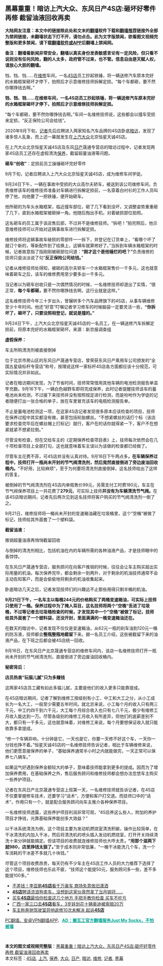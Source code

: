  <h2>黑幕重重！暗访上汽大众、东风日产4S店:砸坏好零件再修 截留油液回收再卖</h2> <p class="notice"><b>大陆网友注意：本文中的链接除此处和文末的<a href="https://github.com/bannedbook/fanqiang" >翻墙</a>软件下载和<a href="https://github.com/killgcd/justmysocks/blob/master/README.md">翻墙推荐</a>链接外全部为禁网链接，未翻墙状态下打不开，请勿点击。此为文字版禁闻，欲看图文视频完整版和更多禁闻，请下载<a href="https://github.com/bannedbook/fanqiang">翻墙软件或APP</a>后翻墙上禁闻网。</p><p>备注：翻墙看新闻非常安全，翻墙以真实身份发表敏感言论有一定风险，但只看不说则没有任何风险，翻的人太多，政府管不过来，也不管。信息自由是天赋人权，请放心大胆的翻墙。</b></p>  <div class="entry"> <p id="summary">铛、铛、铛……在<a href="https://www.bannedbook.org/bnews/tag/%E7%BB%B4%E4%BF%AE/" class="st_tag internal_tag" rel="tag" title="标签 维修 下的日志">维修</a>车间，一名<a href="https://www.bannedbook.org/bnews/tag/4S%E5%BA%97/" class="st_tag internal_tag" rel="tag" title="标签 4S店 下的日志">4S店</a>员工抄起铁锤，将一辆送修汽车原本完好的水箱框架砸坏才停下，拍照后才示意维修技师拆解定损。“每个车都砸，要不然你哪挣钱去啊。”</p> <p><strong>铛、铛、铛……在维修车间，一名4S店员工抄起铁锤，将一辆送修汽车原本完好的水箱框架砸坏才停下，拍照后才示意维修技师拆解定损。</strong></p> <p>“每个车都砸，要不然你哪挣钱去啊。”车间一名维修技师说，这些都会以撞车受损来定损，“反正保险公司会给钱”。</p> <p>2020年9月下旬，<a href="https://www.bannedbook.org/bnews/tag/%E8%AE%B0%E8%80%85/" class="st_tag internal_tag" rel="tag" title="标签 记者 下的日志">记者</a>先后应聘进入两家知名汽车品牌的4S店卧底<a href="https://www.bannedbook.org/bnews/tag/%E6%9A%97%E8%AE%BF/" class="st_tag internal_tag" rel="tag" title="标签 暗访 下的日志">暗访</a>，发现了诸多惊人乱象，而上述一幕就发生在<a href="https://www.bannedbook.org/bnews/tag/%E4%B8%8A%E6%B1%BD/" class="st_tag internal_tag" rel="tag" title="标签 上汽 下的日志">上汽</a><a href="https://www.bannedbook.org/bnews/tag/%e5%a4%a7%e4%bc%97/" class="st_tag internal_tag" rel="tag" title="标签 大众 下的日志">大众</a>北京恒星天诚4S店。</p> <p>在上汽大众北京恒星天诚4S店及东风<a href="https://www.bannedbook.org/bnews/tag/%E6%97%A5%E4%BA%A7/" class="st_tag internal_tag" rel="tag" title="标签 日产 下的日志">日产</a>晟通专营店的暗访过程中，记者发现两家4S店员工还存在虚假清洗<a href="https://www.bannedbook.org/bnews/tag/%E4%BF%9D%E5%85%BB/" class="st_tag internal_tag" rel="tag" title="标签 保养 下的日志">保养</a>，截留超量油液等问题。</p> <p><strong>砸车“创收”</strong>：定损前员工操锤砸坏完好零件</p> <p>9月下旬，记者应聘进入上汽大众北京恒星天诚4S店，成为维修车间学徒。</p> <p>9月24日下午，一辆在事故中受损的大众高尔夫轿车，被送到该公司维修车间，负责维修该车的维修技师准备对车辆进行拆解定损前，一名穿着白衬衫的工作人员叫停了他，向他要了一把铁锤，便开始砸车。</p> <p>他所砸的为车头水箱框架，临近撞车部位，砸了几下看到没坏，又调整姿势重重砸了几下，直到水箱框架被砸掉一角。他随后掏出手机，对着破损部位拍照。</p> <p>这名砸车的员工属于该店售后部，不过并不是维修技师。“拆吧！”拍完照后，他示意维修技师可以开始对这辆事故车进行拆解定损。</p> <p>维修技师将这辆事故车破损的零部件一一拆下，并登记在订货单上，“看哪个坏了就订个新的，等新配件到了给换上，这辆车就算修好了。”当拆到车辆水箱框架的时候，记者故意指了指刚刚被砸部位问道：<strong>“刚才这个是他锤烂的吧？”</strong>负责维修的技师只是淡淡说了句“<strong>反正保险公司给钱。</strong>”</p>  <p>记者从维修技师处得知，被砸的高尔夫轿车一个水箱框架售价一千多元，这也就意味着砸车之后，该车的维修费用至少要多出一千多元。</p> <p>当记者以为砸车创收只是一次偶然情况的时候，一名维修技师却道出了实情，“很正常，<strong>每个车都砸，</strong>要不然你哪挣钱去啊，这行业就是这样。”</p> <p>这名维修技师今年三十岁出头，曾辗转多个汽车品牌旗下的4S店，从事车辆维修至少十年时间。他还“好意”叮嘱记者学习修车的时候脑袋一定要灵活一些，<strong>“你拆坏了，砸坏了，只要没照相登记，就说是撞的。”</strong></p> <p></p> <p>9月24日下午，上汽大众北京恒星天诚4S店的一名员工，在一辆送修汽车拆解定损前，将原本完好的水箱框架砸坏。来源：新京报调查组</p> <p><strong>虚假保养：</strong></p> <p>车主所购清洗剂被直接倒掉</p> <p>位于北京市房山区的东风日产晟通专营店，曾荣获东风日产乘用车公司颁发的“全国五星级标杆专营店”称号，按理说这样一家标杆4S店各方面都应该十分规范，可实际情况并非如此。</p> <p>记者在暗访期间发现，为了节省时间，技师常常借用其他车辆的电池检测报告单滥竽充数。9月16下午，一辆白色越野车即将完成保养，此时记者提醒技师该车的蓄电池尚未检测，不过接下来技师并没有按照规定进行检测，而是吩咐作为学徒的记者随便打出一张合格的单子，放在车里冒充该车的电瓶检测报告单。</p> <p>不止是蓄电池检测这一项，在这家4S店记者发现很多原本应该检查的项目，技师在保养过程中其实都没有做，甚至包括轮胎螺丝。“不想紧螺丝的话打个标（该店要求检查完毕后在螺丝帽上打标记）就行，客户在的话你就得紧一下，客户不在想紧就紧不想紧拉倒。”</p> <p>尽管没有检查，但在交给车主的《定期保养检查项目表》上，技师每次依然会在几十项检查项目上全部打勾，这也就意味着车主误以为该做的检查都已经做了。</p>  <p>尽管车主花费不菲，可4S店并没有认真对待。9月16日下午两点多<strong>，在车辆保养过程中，技师打开一瓶尚未开封的节气阀清洗剂，然后竟然直接倒进了旁边废油回收桶内。</strong>“不好用，比较麻烦”，至于为何要将清洗剂直接倒掉，这名技师给出了这样的答复。</p> <p>被倒掉的节气阀清洗剂在4S店内单瓶售价99元，另需支付工时费180元，车主在节气阀保养项目上一共花费了<strong>279元</strong>，可实际上技师<strong>并没有为车辆清洗节气阀。</strong>在该4S店暗访期间，记者先后两次见到这名技师将客户购买的节气阀清洗剂一倒了之。</p> <p></p> <p>9月21日，维修技师将一桶尚未开封的变速箱油藏在垃圾桶里，这个”空桶“被做了标记，技师给其外面套了一个塑料袋。&nbsp;</p> <p><strong>截留油液：</strong></p> <p>推销超量油液再悄悄截留回收</p> <p>与倒掉的清洗剂相比，包括机油在内的车辆所需的各种油液产品，才是技师眼中的香饽饽。</p> <p>在东风日产晟通专营店，服务顾问在向客户推销的时候，往往会让车主购买超出实际用量的机油，每次保养完毕，都会剩余一到两升，对于剩余的机油技师通常不会主动告知客户，而是会偷偷地将剩余的机油收集起来。</p> <p>卧底暗访几天之后，记者发现技师们的兴趣远不止那些用得只剩半桶的机油。</p> <p><strong>9月21日下午，一名车主以每桶244元的价格购买了两桶变速箱油，可实际上技师只使用了一桶。保养过程中为了掩人耳目，这名技师将两个“空桶“丢进了垃圾桶，不过等记者去垃圾桶检查的时候，才发现其中一个”空桶“被做了标记，技师给其外面套了一个塑料袋，还没开封，里面满满的一桶变速箱油还在。</strong></p> <p>在数天的暗访中，记者发现不仅仅是变速箱油，从62元一瓶的刹车油到120元一桶的防冻液，技师都会<strong>整瓶整瓶地截留</strong>下来。据一名员工介绍，这些被截留下来的油液产品，在下班之后都会被4S店统一回收。</p>  <p></p> <p>9月16日，在东风日产北京晟通专营店的维修车间内，该店一名维修技师打开一瓶尚未开封的节气阀清洗剂，直接倒进了旁边废油回收桶内。&nbsp;</p> <p><strong>秘密背后：</strong></p> <p><strong>店员热衷“玩猫儿腻”只为多赚钱</strong></p> <p>这两家4S店员工藏有如此多猫儿腻，主要是他们的收入更多只能靠提成。</p> <p>在4S店暗访期间，记者了解到维修工按级别有小工、中工和大工之分，从小工成长为一名大工，一般至少需要五年时间。就北京来说，小工每个月的收入只有两三千元，中工约四千到六千元，大工每个月综合收入也只有七八千元，极少有维修工月收入能达到一万。尽管各级别的维修工月收入有所差异，但他们的底薪差别不大，都只有一千多元，这也就意味着，对维修工来说，每个月要想保证收入就只能依靠多拿提成。</p> <p>“修一个车辆异响，十分钟是它，一天也是它，你要一天修不好这个车，一天你一分钱也挣不着。”恒星天诚4S店的一名维修技师告诉记者，相比于车辆维修来说，他们更愿意接保养的单子，“基础保养通常半小时之内就能做完，一天正常可以保养七八辆车。”</p> <p>如果运气好遇到保养金额较大的单子，意味着技师能拿到更多的提成。因而为了增加保养费用，在基础保养之外，售后服务顾问和维修技师都会想办法忽悠车主购买一些养护项目。</p> <p>记者在东风日产北京晟通专营店上班第一天，一名维修技师就告诉记者，在4S店不仅要掌握修车技术，还要学习“话术“，方便和客户打交道。而技师口中的“话术“，作用只有一个，就是配合服务顾问向车主推介各种保养项目。</p> <p>一名维修技师透露，这些养护项目利润非常可观，“4S店养这么些人，附加的养护项目才挣钱，光靠基础保养能创多大效益？”</p> <p>以干冰系统清洗为例，这个项目主要为发动机燃烧室清洗积碳，操作比较简单，在干冰清洗机内加入干冰，然后将清洗机的喷头插入发动机燃烧室，打开开关持续清洗十来分钟就能搞定。但该项目的收费就连维修技师也大呼太贵<strong>，“用那个滋两下就980，店里挣钱太狠了。</strong>”至于成本则非常低廉，“一桶干冰能洗几个车，洗一个车消耗的干冰差不多就几十块钱。”</p>  <p>尽管这个项目收费昂贵，每天仍有不少车主在4S店工作人员的大力推荐下选择了这个项目，维修技师也乐此不疲，“技师这个能提50元，服务顾问多一些，差不多能提100多。”</p> <ul class='op-related-articles' title='相关阅读'> <li><a href='https://www.bannedbook.org/bnews/yule/20200913/1395462.html' target='_blank'>不差钱！李亚鹏<b>4S店</b>看千万豪车 商场失意依旧潇洒</a></li> <li><a href='https://www.bannedbook.org/bnews/funmedia/20200807/1376045.html' target='_blank'><b>4S店</b>聘请流浪狗卖车，没想到这家伙竟然拿了当月销冠……</a></li> <li><a href='https://www.bannedbook.org/bnews/lifebaike/20200113/1258217.html' target='_blank'>买车<b>4S店</b>最怕你检查这几个地方 手把手教你检查 买车不吃亏</a></li> <li><a href='https://www.bannedbook.org/bnews/baitai/20191207/1236677.html' target='_blank'>广西一家三口去<b>4S店</b>看车，3岁娃划花十辆奥迪被索赔20万</a></li> <li><a href='https://www.bannedbook.org/bnews/baitai/20191129/1231699.html' target='_blank'>车主称奔驰驾驶室异响返修10次未解决 起诉<b>4S店</b></a></li> </ul> <p class="texttj"> <a href="https://github.com/bannedbook/fanqiang/wiki/%E7%A6%81%E9%97%BB%E7%BD%91%E5%AE%89%E5%8D%93%E7%BF%BB%E5%A2%99%E6%96%B0%E9%97%BBAPP" target="_blank">PC翻墙、安卓VPN翻墙APP</a>、<span onclick="window.open('https://github.com/killgcd/justmysocks/blob/master/README.md')" style="font-weight:bold;color:#00A191;cursor:pointer;text-decoration:underline;outline:none">AD：搬瓦工官方翻墙服务Just My Socks，不怕被墙</span></p><p><b>&nbsp;</b></p><a name='sharetosocial'></a>       <div><b>本文的图文或视频完整版</b>：<a href='https://www.bannedbook.org/bnews/topimagenews/20201019/1416445.html'>黑幕重重！暗访上汽大众、东风日产4S店:砸坏好零件再修 截留油液回收再卖</a></div>  </div><!--END ENTRY--> <div class="postfooter"> <div>本文标签：<a href="https://www.bannedbook.org/bnews/tag/4S%E5%BA%97/" rel="tag">4S店</a>, <a href="https://www.bannedbook.org/bnews/tag/%E4%B8%8A%E6%B1%BD/" rel="tag">上汽</a>, <a href="https://www.bannedbook.org/bnews/tag/%E4%BF%9D%E5%85%BB/" rel="tag">保养</a>, <a href="https://www.bannedbook.org/bnews/tag/%e5%a4%a7%e4%bc%97/" rel="tag">大众</a>, <a href="https://www.bannedbook.org/bnews/tag/%E6%97%A5%E4%BA%A7/" rel="tag">日产</a>, <a href="https://www.bannedbook.org/bnews/tag/%E6%9A%97%E8%AE%BF/" rel="tag">暗访</a>, <a href="https://www.bannedbook.org/bnews/tag/%E7%BB%B4%E4%BF%AE/" rel="tag">维修</a>, <a href="https://www.bannedbook.org/bnews/tag/%E8%AE%B0%E8%80%85/" rel="tag">记者</a>, <a href="https://www.bannedbook.org/bnews/tag/%e9%bb%91%e5%b9%95/" rel="tag">黑幕</a></div>  </div><!--END POSTFOOTER--> 